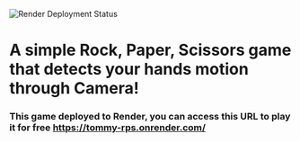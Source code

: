 ![Render Deployment Status](https://github.com/tommycp96/rock-paper-scissors/actions/workflows/main.yml/badge.svg)
# A simple Rock, Paper, Scissors game that detects your hands motion through Camera!

### This game deployed to Render, you can access this URL to play it for free https://tommy-rps.onrender.com/
